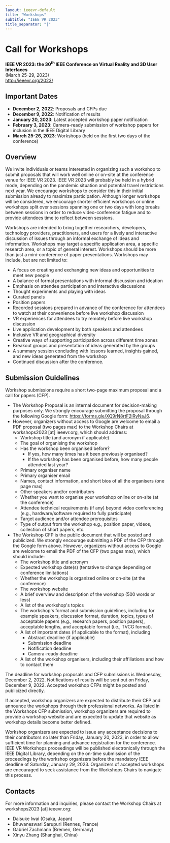 ```yaml
---
layout: ieeevr-default
title: "Workshops"
subtitle: "IEEE VR 2023"
title_separator: "|"
---
```



<!-- <div>
    <p>
        More information coming soon, please watch this space.
    </p>
</div> -->


<div>
<h1 id="cfp-workshops"> Call for Workshops</h1>
<p>
    <strong style="color: black">IEEE VR 2023: the 30<sup>th</sup> IEEE Conference on Virtual Reality and 3D User Interfaces</strong>
    <br />
    (March 25-29, 2023)
    <br />
    <a href="http://ieeevr.org/2023/">http://ieeevr.org/2023/</a>
</p>
    
<h2 id="important-dates"> Important Dates </h2>
<ul>
    <li><b>December 2, 2022</b>:    Proposals and CFPs due</li>
    <li><b>December 9, 2022</b>:    Notification of results</li>
    <li><b>January 20, 2023</b>:    Latest accepted workshop paper notification</li>
    <li><b>February 3, 2023</b>:    Camera-ready submission of workshop papers for inclusion in the IEEE Digital Library</li>
    <li><b>March 25-26, 2023</b>:   Workshops (held on the first two days of the conference)</li>
</ul>

<h2 id="overview">Overview</h2>
<p>
    We invite individuals or teams interested in organizing such a workshop to submit proposals that will work well online or on-site at the conference venue for IEEE VR 2023. IEEE VR 2023 will probably be held in a hybrid mode, depending on the pandemic situation and potential travel restrictions next year. We encourage workshops to consider this in their initial submission already to maximize participation. Although longer workshops will be considered, we encourage shorter efficient workshops or online workshops split over sessions spanning one or two days with long breaks between sessions in order to reduce video-conference fatigue and to provide attendees time to reflect between sessions.
</p>
<p>
    Workshops are intended to bring together researchers, developers, technology providers, practitioners, and users for a lively and interactive discussion of issues through an informal exchange of ideas and information. Workshops may target a specific application area, a specific research area, or a topic of general interest. Workshops should be more than just a mini-conference of paper presentations. Workshops may include, but are not limited to:
    <ul>
        <li>A focus on creating and exchanging new ideas and opportunities to meet new people</li>
        <li>A balance of formal presentations with informal discussion and ideation</li>
        <li>Emphasis on attendee participation and interactive discussions</li>
        <li>Thought experiments and playing with ideas</li>
        <li>Curated panels</li>
        <li>Position papers</li>
        <li>Recorded sessions prepared in advance of the conference for attendees to watch at their
            convenience before live workshop discussion</li>
        <li>VR experiences for attendees to try remotely before live workshop discussion</li>
        <li>Live application development by both speakers and attendees</li>
        <li>Inclusive VR and geographical diversity</li>
        <li>Creative ways of supporting participation across different time zones</li>
        <li>Breakout groups and presentation of ideas generated by the groups</li>
        <li>A summary session concluding with lessons learned, insights gained, and new ideas
            generated from the workshop</li>
        <li>Continued discussion after the conference.</li>
    </ul>
</p>

<h2 id="submission-guidelines">Submission Guidelines</h2>
<p>
    Workshop submissions require a short two-page maximum proposal and a call for papers (CFP).
    <ul>
        <li>
            The Workshop Proposal is an internal document for decision-making purposes only. We
            strongly encourage submitting the proposal through the following Google form: <a href="https://forms.gle/XQ9rN8rtF2iRyNaJ6">https://forms.gle/XQ9rN8rtF2iRyNaJ6</a>.
        </li>
        <li>
            However, organizers without access to Google are welcome to email a PDF proposal (two pages max) to the Workshop Chairs at workshops2023 [at] ieeevr.org, which should address:
            <ul>
                <li>Workshop title (and acronym if applicable)</li>
                <li>The goal of organising the workshop</li>
                <li>Has the workshop been organised before?
                    <ul>
                        <li>If yes, how many times has it been previously organised?</li>
                        <li>If the workshop has been organised before, how many people attended last year?</li>
                    </ul>
                </li>
                <li>Primary organiser name</li>
                <li>Primary organiser email</li>
                <li>Names, contact information, and short bios of all the organisers (one page max)</li>
                <li>Other speakers and&#47;or contributors</li>
                <li>Whether you want to organise your workshop online or on-site (at the conference)</li>
                <li>Attendee technical requirements (if any) beyond video conferencing (e.g.,
                    hardware&#47;software required to fully participate)</li>
                <li>Target audience and&#47;or attendee prerequisites</li>
                <li>Type of output from the workshop e.g., position paper, videos, collection of short
                    papers, etc.</li>
            </ul>
        </li>
        <li>
            The Workshop CFP is the public document that will be posted and publicized. We strongly encourage submitting a PDF of the CFP through the Google form above. However, organizers without access to Google are welcome to email the PDF of the CFP (two pages max), which should include:
            <ul>
                <li>The workshop title and acronym</li>
                <li>Expected workshop date(s) (tentative to change depending on conference
                    limitations)</li>
                <li>Whether the workshop is organized online or on-site (at the conference)</li>
                <li>The workshop website</li>
                <li>A brief overview and description of the workshop (500 words or less)</li>
                <li>A list of the workshop's topics</li>
                <li>The workshop's format and submission guidelines, including for example speakers,
                    discussion format, duration, topics, types of acceptable papers (e.g., research
                    papers, position papers), acceptable lengths, and acceptable format (i.e., TVCG
                    format).</li>
                <li>A list of important dates (if applicable to the format), including
                    <ul>
                        <li>Abstract deadline (if applicable)</li>
                        <li>Submission deadline</li>
                        <li>Notification deadline</li>
                        <li>Camera-ready deadline</li>
                    </ul>
                </li>
                <li>A list of the workshop organisers, including their affiliations and how to contact them</li>
            </ul>
        </li>
    </ul>
</p>

<p>
    The deadline for workshop proposals and CFP submissions is Wednesday, December 2, 2022. Notifications of results will be sent out on Friday, December 9, 2022. Accepted workshop CFPs might be posted and publicized directly. 
</p>

<p>
   If accepted, workshop organizers are expected to distribute their CFP and announce the workshops through their professional networks. As listed in the Workshops CFP submission, workshop organizers are required to provide a workshop website and are expected to update that website as workshop details become better defined.
</p>

<p>
    Workshop organizers are expected to issue any acceptance decisions to their contributors no later than Friday, January 20, 2023, in order to allow sufficient time for planning and advance registration for the conference. IEEE VR Workshops proceedings will be published electronically through the IEEE Digital Library, depending on the on-time submission of the proceedings by the workshop organizers before the mandatory IEEE deadline of Saturday, January 29, 2023. Organizers of accepted workshops are encouraged to seek assistance from the Workshops Chairs to navigate this process.
</p>

<h2 id="contacts">Contacts</h2>
<p>
    For more information and inquiries, please contact the Workshop Chairs at workshops2023 [at] ieeevr.org:
    <ul>
        <li>Daisuke Iwai (Osaka, Japan)</li>
        <li>Bhuvaneswari Sarupuri (Rennes, France)</li>
        <li>Gabriel Zachmann (Bremen, Germany)</li>
        <li>Xinyu Zhang (Shanghai, China)</li>
    </ul>
</p>

</div>